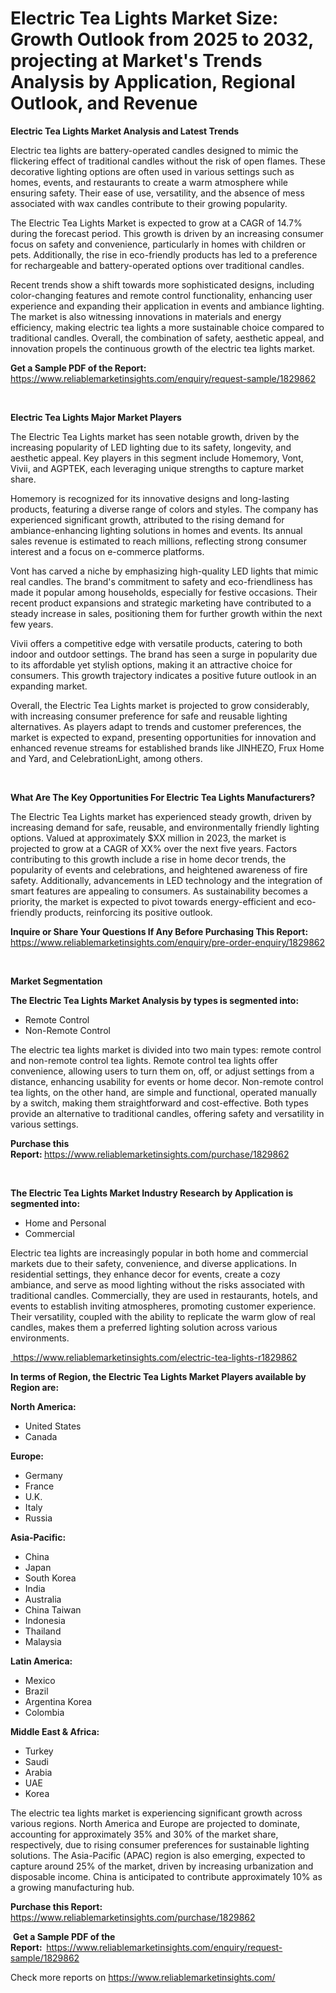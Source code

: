 <p><h1>Electric Tea Lights Market Size: Growth Outlook from 2025 to 2032, projecting at Market's Trends Analysis by Application, Regional Outlook, and Revenue</h1></p><p><strong>Electric Tea Lights Market Analysis and Latest Trends</strong></p>
<p><p>Electric tea lights are battery-operated candles designed to mimic the flickering effect of traditional candles without the risk of open flames. These decorative lighting options are often used in various settings such as homes, events, and restaurants to create a warm atmosphere while ensuring safety. Their ease of use, versatility, and the absence of mess associated with wax candles contribute to their growing popularity.</p><p>The Electric Tea Lights Market is expected to grow at a CAGR of 14.7% during the forecast period. This growth is driven by an increasing consumer focus on safety and convenience, particularly in homes with children or pets. Additionally, the rise in eco-friendly products has led to a preference for rechargeable and battery-operated options over traditional candles. </p><p>Recent trends show a shift towards more sophisticated designs, including color-changing features and remote control functionality, enhancing user experience and expanding their application in events and ambiance lighting. The market is also witnessing innovations in materials and energy efficiency, making electric tea lights a more sustainable choice compared to traditional candles. Overall, the combination of safety, aesthetic appeal, and innovation propels the continuous growth of the electric tea lights market.</p></p>
<p><strong>Get a Sample PDF of the Report:&nbsp;</strong> <a href="https://www.reliablemarketinsights.com/enquiry/request-sample/1829862?utm_campaign=2285&utm_medium=2&utm_source=Github&utm_content=ia&utm_term=09022025&utm_id=electric-tea-lights">https://www.reliablemarketinsights.com/enquiry/request-sample/1829862</a></p>
<p>&nbsp;</p>
<p><strong>Electric Tea Lights Major Market Players</strong></p>
<p><p>The Electric Tea Lights market has seen notable growth, driven by the increasing popularity of LED lighting due to its safety, longevity, and aesthetic appeal. Key players in this segment include Homemory, Vont, Vivii, and AGPTEK, each leveraging unique strengths to capture market share.</p><p>Homemory is recognized for its innovative designs and long-lasting products, featuring a diverse range of colors and styles. The company has experienced significant growth, attributed to the rising demand for ambiance-enhancing lighting solutions in homes and events. Its annual sales revenue is estimated to reach millions, reflecting strong consumer interest and a focus on e-commerce platforms.</p><p>Vont has carved a niche by emphasizing high-quality LED lights that mimic real candles. The brand's commitment to safety and eco-friendliness has made it popular among households, especially for festive occasions. Their recent product expansions and strategic marketing have contributed to a steady increase in sales, positioning them for further growth within the next few years.</p><p>Vivii offers a competitive edge with versatile products, catering to both indoor and outdoor settings. The brand has seen a surge in popularity due to its affordable yet stylish options, making it an attractive choice for consumers. This growth trajectory indicates a positive future outlook in an expanding market.</p><p>Overall, the Electric Tea Lights market is projected to grow considerably, with increasing consumer preference for safe and reusable lighting alternatives. As players adapt to trends and customer preferences, the market is expected to expand, presenting opportunities for innovation and enhanced revenue streams for established brands like JINHEZO, Frux Home and Yard, and CelebrationLight, among others.</p></p>
<p>&nbsp;</p>
<p><strong>What Are The Key Opportunities For Electric Tea Lights Manufacturers?</strong></p>
<p><p>The Electric Tea Lights market has experienced steady growth, driven by increasing demand for safe, reusable, and environmentally friendly lighting options. Valued at approximately $XX million in 2023, the market is projected to grow at a CAGR of XX% over the next five years. Factors contributing to this growth include a rise in home decor trends, the popularity of events and celebrations, and heightened awareness of fire safety. Additionally, advancements in LED technology and the integration of smart features are appealing to consumers. As sustainability becomes a priority, the market is expected to pivot towards energy-efficient and eco-friendly products, reinforcing its positive outlook.</p></p>
<p><strong>Inquire or Share Your Questions If Any Before Purchasing This Report:</strong> <a href="https://www.reliablemarketinsights.com/enquiry/pre-order-enquiry/1829862?utm_campaign=2285&utm_medium=2&utm_source=Github&utm_content=ia&utm_term=09022025&utm_id=electric-tea-lights">https://www.reliablemarketinsights.com/enquiry/pre-order-enquiry/1829862</a></p>
<p>&nbsp;</p>
<p><strong>Market Segmentation</strong></p>
<p><strong>The Electric Tea Lights Market Analysis by types is segmented into:</strong></p>
<p><ul><li>Remote Control</li><li>Non-Remote Control</li></ul></p>
<p><p>The electric tea lights market is divided into two main types: remote control and non-remote control tea lights. Remote control tea lights offer convenience, allowing users to turn them on, off, or adjust settings from a distance, enhancing usability for events or home decor. Non-remote control tea lights, on the other hand, are simple and functional, operated manually by a switch, making them straightforward and cost-effective. Both types provide an alternative to traditional candles, offering safety and versatility in various settings.</p></p>
<p><strong>Purchase this Report:&nbsp;</strong><a href="https://www.reliablemarketinsights.com/purchase/1829862?utm_campaign=2285&utm_medium=2&utm_source=Github&utm_content=ia&utm_term=09022025&utm_id=electric-tea-lights">https://www.reliablemarketinsights.com/purchase/1829862</a></p>
<p>&nbsp;</p>
<p><strong>The Electric Tea Lights Market Industry Research by Application is segmented into:</strong></p>
<p><ul><li>Home and Personal</li><li>Commercial</li></ul></p>
<p><p>Electric tea lights are increasingly popular in both home and commercial markets due to their safety, convenience, and diverse applications. In residential settings, they enhance decor for events, create a cozy ambiance, and serve as mood lighting without the risks associated with traditional candles. Commercially, they are used in restaurants, hotels, and events to establish inviting atmospheres, promoting customer experience. Their versatility, coupled with the ability to replicate the warm glow of real candles, makes them a preferred lighting solution across various environments.</p></p>
<p><a href="https://www.reliablemarketinsights.com/electric-tea-lights-r1829862?utm_campaign=2285&utm_medium=2&utm_source=Github&utm_content=ia&utm_term=09022025&utm_id=electric-tea-lights">&nbsp;https://www.reliablemarketinsights.com/electric-tea-lights-r1829862</a></p>
<p><strong>In terms of Region, the Electric Tea Lights Market Players available by Region are:</strong></p>
<p>
    <p> <strong> North America: </strong>
        <ul>
            <li>United States</li>
            <li>Canada</li>
        </ul>
        </p> 
    <p> <strong> Europe: </strong>
        <ul>
            <li>Germany</li>
            <li>France</li>
            <li>U.K.</li>
            <li>Italy</li>
            <li>Russia</li>
        </ul>
        </p> 
    <p> <strong> Asia-Pacific: </strong>
        <ul>
            <li>China</li>
            <li>Japan</li>
            <li>South Korea</li>
            <li>India</li>
            <li>Australia</li>
            <li>China Taiwan</li>
            <li>Indonesia</li>
            <li>Thailand</li>
            <li>Malaysia</li>
        </ul>
        </p> 
    <p> <strong> Latin America: </strong>
        <ul>
            <li>Mexico</li>
            <li>Brazil</li>
            <li>Argentina Korea</li>
            <li>Colombia</li>
        </ul>
        </p> 
    <p> <strong> Middle East & Africa: </strong>
        <ul>
            <li>Turkey</li>
            <li>Saudi</li>
            <li>Arabia</li>
            <li>UAE</li>
            <li>Korea</li>
        </ul>
    </p>
    </p>
<p><p>The electric tea lights market is experiencing significant growth across various regions. North America and Europe are projected to dominate, accounting for approximately 35% and 30% of the market share, respectively, due to rising consumer preferences for sustainable lighting solutions. The Asia-Pacific (APAC) region is also emerging, expected to capture around 25% of the market, driven by increasing urbanization and disposable income. China is anticipated to contribute approximately 10% as a growing manufacturing hub.</p></p>
<p><strong>Purchase this Report: </strong><a href="https://www.reliablemarketinsights.com/purchase/1829862?utm_campaign=2285&utm_medium=2&utm_source=Github&utm_content=ia&utm_term=09022025&utm_id=electric-tea-lights">https://www.reliablemarketinsights.com/purchase/1829862</a></p>
<p>&nbsp;<strong>Get a Sample PDF of the Report:&nbsp;&nbsp;</strong><a href="https://www.reliablemarketinsights.com/enquiry/request-sample/1829862?utm_campaign=2285&utm_medium=2&utm_source=Github&utm_content=ia&utm_term=09022025&utm_id=electric-tea-lights">https://www.reliablemarketinsights.com/enquiry/request-sample/1829862</a></p>
<p><strong></strong></p>
<p>Check more reports on <a href="https://www.reliablemarketinsights.com/?utm_campaign=2285&utm_medium=2&utm_source=Github&utm_content=ia&utm_term=09022025&utm_id=electric-tea-lights">https://www.reliablemarketinsights.com/</a></p>